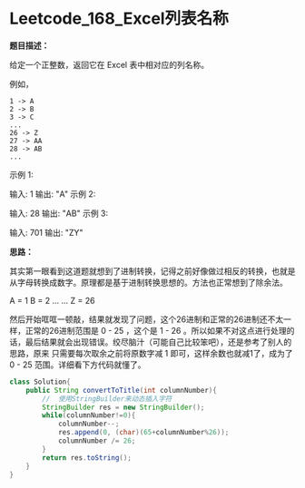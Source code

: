 # Leetcode_168_Excel列表名称

**题目描述：**

给定一个正整数，返回它在 Excel 表中相对应的列名称。

例如，

    1 -> A
    2 -> B
    3 -> C
    ...
    26 -> Z
    27 -> AA
    28 -> AB 
    ...
示例 1:

输入: 1
输出: "A"
示例 2:

输入: 28
输出: "AB"
示例 3:

输入: 701
输出: "ZY"

**思路：**

其实第一眼看到这道题就想到了进制转换，记得之前好像做过相反的转换，也就是从字母转换成数字。原理都是基于进制转换思想的。方法也正常想到了除余法。

A = 1	B = 2 ... ... Z = 26

然后开始哐哐一顿敲，结果就发现了问题，这个26进制和正常的26进制还不太一样，正常的26进制范围是 0 - 25 ，这个是 1 - 26 。所以如果不对这点进行处理的话，最后结果就会出现错误。绞尽脑汁（可能自己比较笨吧），还是参考了别人的思路，原来 只需要每次取余之前将原数字减 1 即可，这样余数也就减1了，成为了 0 - 25 范围。详细看下方代码就懂了。

```java
class Solution{
    public String convertToTitle(int columnNumber){
        //	使用StringBuilder来动态插入字符
        StringBuilder res = new StringBuilder();
        while(columnNumber!=0){
            columnNumber--;
            res.append(0, (char)(65+columnNumber%26));
            columnNumber /= 26;
        }
        return res.toString();
    }
}
```

